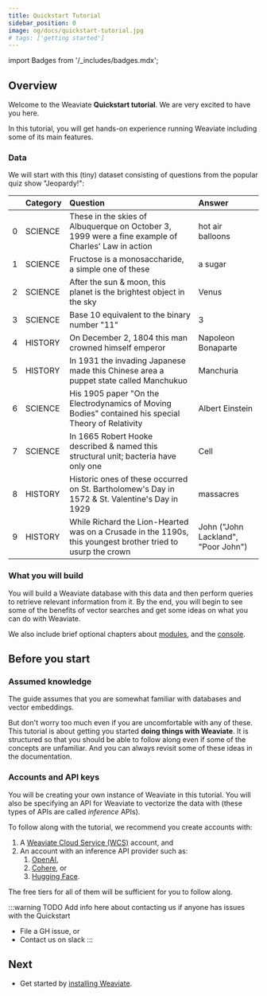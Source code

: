 ```yaml
---
title: Quickstart Tutorial
sidebar_position: 0
image: og/docs/quickstart-tutorial.jpg
# tags: ['getting started']
---
```

import Badges from '/_includes/badges.mdx';

<Badges/>

<!-- :::caution Migrated From:
- `Getting Started`
- Added `Weaviate console` from `Core knowledge/Console`
::: -->

## Overview

Welcome to the Weaviate **Quickstart tutorial**. We are very excited to have you here.

In this tutorial, you will get hands-on experience running Weaviate including some of its main features. 

### Data

We will start with this (tiny) dataset consisting of questions from the popular quiz show "Jeopardy!":

|    | Category   | Question                                                                                                     | Answer                              |
|---:|:-----------|:-------------------------------------------------------------------------------------------------------------|:------------------------------------|
|  0 | SCIENCE    | These in the skies of Albuquerque on October 3, 1999 were a fine example of Charles' Law in action           | hot air balloons                    |
|  1 | SCIENCE    | Fructose is a monosaccharide, a simple one of these                                                          | a sugar                             |
|  2 | SCIENCE    | After the sun & moon, this planet is the brightest object in the sky                                         | Venus                               |
|  3 | SCIENCE    | Base 10 equivalent to the binary number "11"                                                                 | 3                                   |
|  4 | HISTORY    | On December 2, 1804 this man crowned himself emperor                                                         | Napoleon Bonaparte                  |
|  5 | HISTORY    | In 1931 the invading Japanese made this Chinese area a puppet state called Manchukuo                         | Manchuria                           |
|  6 | SCIENCE    | His 1905 paper "On the Electrodynamics of Moving Bodies" contained his special Theory of Relativity          | Albert Einstein                     |
|  7 | SCIENCE    | In 1665 Robert Hooke described & named this structural unit; bacteria have only one                          | Cell                                |
|  8 | HISTORY    | Historic ones of these occurred on St. Bartholomew's Day in 1572 & St. Valentine's Day in 1929               | massacres                           |
|  9 | HISTORY    | While Richard the Lion-Hearted was on a Crusade in the 1190s, this youngest brother tried to usurp the crown | John ("John Lackland", "Poor John") |

### What you will build

You will build a Weaviate database with this data and then perform queries to retrieve relevant information from it. By the end, you will begin to see some of the benefits of vector searches and get some ideas on what you can do with Weaviate.

We also include brief optional chapters about [modules](./modules.md), and the [console](./console.md).

## Before you start 

### Assumed knowledge

The guide assumes that you are somewhat familiar with databases and vector embeddings. 

But don't worry too much even if you are uncomfortable with any of these. This tutorial is about getting you started **doing things with Weaviate**. It is structured so that you should be able to follow along even if some of the concepts are unfamiliar. And you can always revisit some of these ideas in the documentation. 

### Accounts and API keys

You will be creating your own instance of Weaviate in this tutorial. You will also be specifying an API for Weaviate to vectorize the data with (these types of APIs are called *inference* APIs). 

To follow along with the tutorial, we recommend you create accounts with:
1. A [Weaviate Cloud Service (WCS)](https://console.weaviate.io/) account, and
1. An account with an inference API provider such as:
    1. [OpenAI](https://beta.openai.com/docs/guides/embeddings),
    1. [Cohere](https://docs.cohere.ai/reference/embed), or
    1. [Hugging Face](https://huggingface.co/docs/api-inference/index).

The free tiers for all of them will be sufficient for you to follow along. 

:::warning TODO
Add info here about contacting us if anyone has issues with the Quickstart
- File a GH issue, or
- Contact us on slack
:::

## Next

- Get started by [installing Weaviate](./installation.md).
